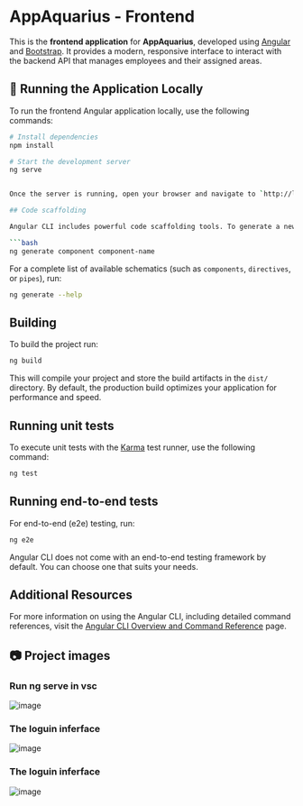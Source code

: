# AppAquarius - Frontend

This is the **frontend application** for **AppAquarius**, developed using [Angular](https://angular.io/) and [Bootstrap](https://getbootstrap.com/). It provides a modern, responsive interface to interact with the backend API that manages employees and their assigned areas.

## 🚀 Running the Application Locally

To run the frontend Angular application locally, use the following commands:

```bash
# Install dependencies
npm install

# Start the development server
ng serve


Once the server is running, open your browser and navigate to `http://localhost:4200/`. The application will automatically reload whenever you modify any of the source files.

## Code scaffolding

Angular CLI includes powerful code scaffolding tools. To generate a new component, run:

```bash
ng generate component component-name
```

For a complete list of available schematics (such as `components`, `directives`, or `pipes`), run:

```bash
ng generate --help
```

## Building

To build the project run:

```bash
ng build
```

This will compile your project and store the build artifacts in the `dist/` directory. By default, the production build optimizes your application for performance and speed.

## Running unit tests

To execute unit tests with the [Karma](https://karma-runner.github.io) test runner, use the following command:

```bash
ng test
```

## Running end-to-end tests

For end-to-end (e2e) testing, run:

```bash
ng e2e
```

Angular CLI does not come with an end-to-end testing framework by default. You can choose one that suits your needs.

## Additional Resources

For more information on using the Angular CLI, including detailed command references, visit the [Angular CLI Overview and Command Reference](https://angular.dev/tools/cli) page.

## 📷 Project images
### Run ng serve in vsc
![image](https://github.com/user-attachments/assets/4e87178d-2f5c-482b-b9b6-65285fee3bfb)

### The loguin inferface
![image](https://github.com/user-attachments/assets/4b8625c0-fac7-428b-82cd-b801cce0daa1)

### The loguin inferface
![image](https://github.com/user-attachments/assets/88534de9-f5ca-4a3c-a792-f7cdd9b9a14f)


